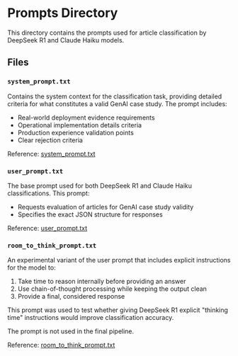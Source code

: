 # Prompts Directory

This directory contains the prompts used for article classification by DeepSeek R1 and Claude Haiku models.

## Files

### `system_prompt.txt`

Contains the system context for the classification task, providing detailed criteria for what constitutes a valid GenAI case study. The prompt includes:

- Real-world deployment evidence requirements
- Operational implementation details criteria
- Production experience validation points
- Clear rejection criteria

Reference: [system_prompt.txt](./system_prompt.txt)

### `user_prompt.txt`

The base prompt used for both DeepSeek R1 and Claude Haiku classifications. This prompt:

- Requests evaluation of articles for GenAI case study validity
- Specifies the exact JSON structure for responses

Reference: [user_prompt.txt](./user_prompt.txt)

### `room_to_think_prompt.txt`

An experimental variant of the user prompt that includes explicit instructions for the model to:

1. Take time to reason internally before providing an answer
2. Use chain-of-thought processing while keeping the output clean
3. Provide a final, considered response

This prompt was used to test whether giving DeepSeek R1 explicit "thinking time" instructions would improve classification accuracy.

The prompt is not used in the final pipeline.

Reference: [room_to_think_prompt.txt](./room_to_think_prompt.txt)
